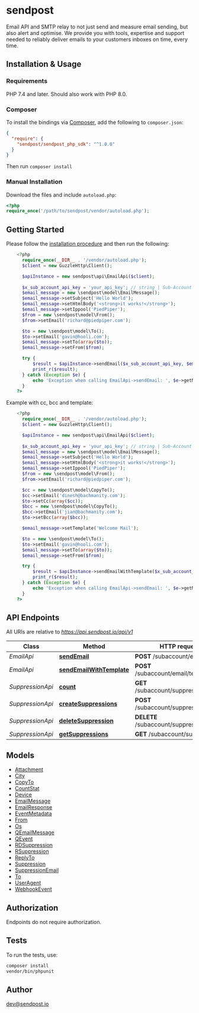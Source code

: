 # sendpost

Email API and SMTP relay to not just send and measure email sending, but also alert and optimise. We provide you with tools, expertise and support needed to reliably deliver emails to your customers inboxes on time, every time.


## Installation & Usage

### Requirements

PHP 7.4 and later.
Should also work with PHP 8.0.

### Composer

To install the bindings via [Composer](https://getcomposer.org/), add the following to `composer.json`:

```json
{
  "require": {
    "sendpost/sendpost_php_sdk": "^1.0.0"
  }
}
```

Then run `composer install`

### Manual Installation

Download the files and include `autoload.php`:

```php
<?php
require_once('/path/to/sendpost/vendor/autoload.php');
```

## Getting Started

Please follow the [installation procedure](#installation--usage) and then run the following:

```php
    <?php
      require_once(__DIR__ . '/vendor/autoload.php');
      $client = new GuzzleHttp\Client();

      $apiInstance = new sendpost\api\EmailApi($client);
  
      $x_sub_account_api_key = 'your_api_key'; // string | Sub-Account API Key
      $email_message = new \sendpost\model\EmailMessage(); 
      $email_message->setSubject('Hello World');
      $email_message->setHtmlBody('<strong>it works!</strong>');
      $email_message->setIppool('PiedPiper');
      $from = new \sendpost\model\From();
      $from->setEmail('richard@piedpiper.com');

      $to = new \sendpost\model\To();
      $to->setEmail('gavin@hooli.com');
      $email_message->setTo(array($to));
      $email_message->setFrom($from);

      try {
          $result = $apiInstance->sendEmail($x_sub_account_api_key, $email_message);
          print_r($result);
      } catch (Exception $e) {
          echo 'Exception when calling EmailApi->sendEmail: ', $e->getMessage(), PHP_EOL;
      }
    ?> 

```

Example with cc, bcc and template:

```php
    <?php
      require_once(__DIR__ . '/vendor/autoload.php');
      $client = new GuzzleHttp\Client();

      $apiInstance = new sendpost\api\EmailApi($client);
  
      $x_sub_account_api_key = 'your_api_key'; // string | Sub-Account API Key
      $email_message = new \sendpost\model\EmailMessage(); 
      $email_message->setSubject('Hello World');
      $email_message->setHtmlBody('<strong>it works!</strong>');
      $email_message->setIppool('PiedPiper');
      $from = new \sendpost\model\From();
      $from->setEmail('richard@piedpiper.com');

      $cc = new \sendpost\model\CopyTo();
      $cc->setEmail('dinesh@bachmanity.com');
      $to->setCc(array($cc));
      $bcc = new \sendpost\model\CopyTo();
      $bcc->setEmail('jian@bachmanity.com');
      $to->setBcc(array($bcc));

      $email_message->setTemplate('Welcome Mail');

      $to = new \sendpost\model\To();
      $to->setEmail('gavin@hooli.com');
      $email_message->setTo(array($to));
      $email_message->setFrom($from);

      try {
          $result = $apiInstance->sendEmailWithTemplate($x_sub_account_api_key, $email_message);
          print_r($result);
      } catch (Exception $e) {
          echo 'Exception when calling EmailApi->sendEmail: ', $e->getMessage(), PHP_EOL;
      }
    ?> 

```

## API Endpoints

All URIs are relative to *https://api.sendpost.io/api/v1*

Class | Method | HTTP request | Description
------------ | ------------- | ------------- | -------------
*EmailApi* | [**sendEmail**](docs/Api/EmailApi.md#sendemail) | **POST** /subaccount/email/ | 
*EmailApi* | [**sendEmailWithTemplate**](docs/Api/EmailApi.md#sendemailwithtemplate) | **POST** /subaccount/email/template | 
*SuppressionApi* | [**count**](docs/Api/SuppressionApi.md#count) | **GET** /subaccount/suppression/count | 
*SuppressionApi* | [**createSuppressions**](docs/Api/SuppressionApi.md#createsuppressions) | **POST** /subaccount/suppression/ | 
*SuppressionApi* | [**deleteSuppression**](docs/Api/SuppressionApi.md#deletesuppression) | **DELETE** /subaccount/suppression/ | 
*SuppressionApi* | [**getSuppressions**](docs/Api/SuppressionApi.md#getsuppressions) | **GET** /subaccount/suppression/ | 

## Models

- [Attachment](docs/Model/Attachment.md)
- [City](docs/Model/City.md)
- [CopyTo](docs/Model/CopyTo.md)
- [CountStat](docs/Model/CountStat.md)
- [Device](docs/Model/Device.md)
- [EmailMessage](docs/Model/EmailMessage.md)
- [EmailResponse](docs/Model/EmailResponse.md)
- [EventMetadata](docs/Model/EventMetadata.md)
- [From](docs/Model/From.md)
- [Os](docs/Model/Os.md)
- [QEmailMessage](docs/Model/QEmailMessage.md)
- [QEvent](docs/Model/QEvent.md)
- [RDSuppression](docs/Model/RDSuppression.md)
- [RSuppression](docs/Model/RSuppression.md)
- [ReplyTo](docs/Model/ReplyTo.md)
- [Suppression](docs/Model/Suppression.md)
- [SuppressionEmail](docs/Model/SuppressionEmail.md)
- [To](docs/Model/To.md)
- [UserAgent](docs/Model/UserAgent.md)
- [WebhookEvent](docs/Model/WebhookEvent.md)

## Authorization
Endpoints do not require authorization.

## Tests

To run the tests, use:

```bash
composer install
vendor/bin/phpunit
```

## Author

dev@sendpost.io
